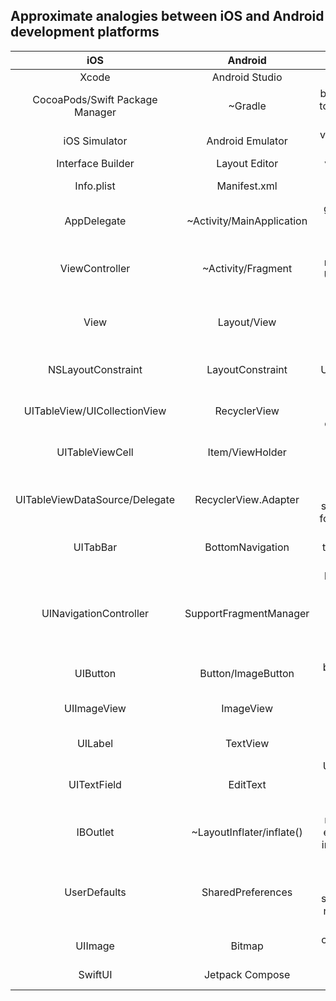 ## Approximate analogies between iOS and Android development platforms

|     iOS       		|     Android     	| Description   |
|:-----------------:|:-----------------:|:-------------:|
 Xcode	      			| Android Studio     |  IDE           
 CocoaPods/Swift Package Manager     		| ~Gradle	                 | build automation tool/dependency manager etc 
 iOS Simulator 		| Android Emulator          | virtual device for testing 
 Interface Builder 	| Layout Editor        | visual UI editor 
 Info.plist			| Manifest.xml             | project config file 
 AppDelegate   		| ~Activity/MainApplication | global class for managing app state 
 ViewController		| ~Activity/Fragment        | Class responsible for UI by default in MVC 
 View          		| Layout/View               | basic element for UI component representation 
 NSLayoutConstraint			| LayoutConstraint | entity defining UI elements size and position
 UITableView/UICollectionView| RecyclerView    | UI grid for showing serial chunks of data
 UITableViewCell 	| Item/ViewHolder        |single view for item in RecyclerView
 UITableViewDataSource/Delegate| RecyclerView.Adapter |class handling data source/delegate for RecyclerView
 UITabBar 			| BottomNavigation    | UI pattern with tabs swithching screens
 UINavigationController | SupportFragmentManager | handles stacks of Fragments, including transition, passing data and transition animations
 UIButton 		| Button/ImageButton  | button with text or image atop
 UIImageView 		| ImageView   		  | UI element for displaying images 
 UILabel 			| TextView        	  |  UI element for showing text
 UITextField 		| EditText        	  |  UI element with editable text used with keyboard 
 IBOutlet 		| ~LayoutInflater/inflate() | reference to UI elements setup in editor in code 
 UserDefaults		| SharedPreferences | insecure but simple to use storage for saving primitive, not serial types of data
 UIImage				| Bitmap 				| class containing image data
 SwiftUI			| Jetpack Compose 			| declarative UI framework